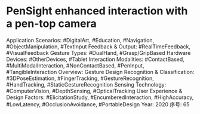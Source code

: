 # PenSight enhanced interaction with a pen-top camera

Application Scenarios: #DigitalArt, #Education, #Navigation, #ObjectManipulation, #TextInput
Feedback & Output: #RealTimeFeedback, #VisualFeedback
Gesture Types: #DualHand, #Grasp/GripBased
Hardware Devices: #OtherDevices, #Tablet
Interaction Modalities: #ContactBased, #MultiModalInteraction, #NonContactBased, #PenInput, #TangibleInteraction
Overview: Gesture Design
Recognition & Classification: #3DPoseEstimation, #FingerTracking, #GestureRecognition, #HandTracking, #StaticGestureRecognition
Sensing Technology: #ComputerVision, #DepthSensing, #OpticalTracking
User Experience & Design Factors: #ElicitationStudy, #EncumberedInteraction, #HighAccuracy, #LowLatency, #OcclusionAvoidance, #PortableDesign
Year: 2020
序号: 65
